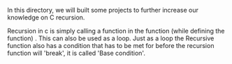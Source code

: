 In this directory, we will built some projects to further increase our knowledge on C recursion.

Recursion in c is simply calling a function in the function (while defining the function) . This can also be used as a loop. Just as a loop the Recursive function also has a condition that has to be met for before the recursion function will 'break', it is called 'Base condition'.
